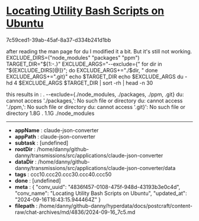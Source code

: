 # [Locating Utility Bash Scripts on Ubuntu](https://claude.ai/chat/4836f457-0108-475f-948d-43193b3e0c4d)

7c59ced1-39ab-45af-8a37-d334b241d1bb

after reading the man page for du I modified it a bit. But it's still not working.
EXCLUDE_DIRS=("node_modules"  "packages" "ppm")
TARGET_DIR="${1:-.}"
EXCLUDE_ARGS="--exclude={"
for dir in "${EXCLUDE_DIRS[@]}"; do
    EXCLUDE_ARGS+="./$dir, "
done
EXCLUDE_ARGS+=".git}"
echo $TARGET_DIR
echo $EXCLUDE_ARGS
du -hd 4 $EXCLUDE_ARGS $TARGET_DIR | sort -rh | head -n 30

this results in :
.
--exclude={./node_modules, ./packages, ./ppm, .git}
du: cannot access './packages,': No such file or directory
du: cannot access './ppm,': No such file or directory
du: cannot access '.git}': No such file or directory
1.8G	.
1.1G	./node_modules

---

* **appName** : claude-json-converter
* **appPath** : claude-json-converter
* **subtask** : [undefined]
* **rootDir** : /home/danny/github-danny/transmissions/src/applications/claude-json-converter
* **dataDir** : /home/danny/github-danny/transmissions/src/applications/claude-json-converter/data
* **tags** : ccc10.ccc20.ccc30.ccc40.ccc50
* **done** : [undefined]
* **meta** : {
  "conv_uuid": "4836f457-0108-475f-948d-43193b3e0c4d",
  "conv_name": "Locating Utility Bash Scripts on Ubuntu",
  "updated_at": "2024-09-16T16:43:15.944464Z"
}
* **filepath** : /home/danny/github-danny/hyperdata/docs/postcraft/content-raw/chat-archives/md/4836/2024-09-16_7c5.md